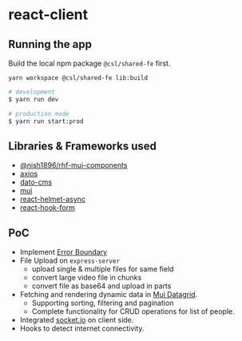 # react-client

## Running the app

Build the local npm package `@csl/shared-fe` first.
```
yarn workspace @csl/shared-fe lib:build
```

```bash
# development
$ yarn run dev

# production mode
$ yarn run start:prod
```

## Libraries & Frameworks used

- [@nish1896/rhf-mui-components](https://www.npmjs.com/package/@nish1896/rhf-mui-components)
- [axios](https://axios-http.com/)
- [dato-cms](https://www.datocms.com/)
- [mui](https://mui.com/)
- [react-helmet-async](https://www.npmjs.com/package/react-helmet-async)
- [react-hook-form](https://react-hook-form.com/)

## PoC

- Implement [Error Boundary](https://react.dev/reference/react/Component#catching-rendering-errors-with-an-error-boundary)
- File Upload on `express-server`
  - upload single & multiple files for same field
  - convert large video file in chunks
  - convert file as base64 and upload in parts
- Fetching and rendering dynamic data in [Mui Datagrid](https://mui.com/x/react-data-grid/).
  - Supporting sorting, filtering and pagination
  - Complete functionality for CRUD operations for list of people.
- Integrated [socket.io](https://socket.io/) on client side.
- Hooks to detect internet connectivity.